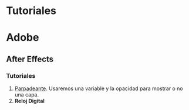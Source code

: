 # Tutoriales

# Adobe

## After Effects
### Tutoriales
1. [Parpadeante](After_Effects/Parpadeante.md). Usaremos una variable y la opacidad para mostrar o no una capa.
2. **Reloj Digital**
